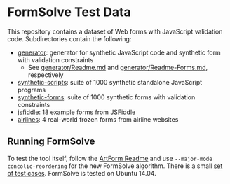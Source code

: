 # FormSolve Test Data

This repository contains a dataset of Web forms with
JavaScript validation code.
Subdirectories contain the following:

* [generator](generator/): generator for synthetic JavaScript code and
  synthetic form with validation constraints
    * See [generator/Readme.md](generator/Readme.md) and
  [generator/Readme-Forms.md](generator/Readme-Forms.md), respectively
* [synthetic-scripts](synthetic-scripts/): suite of 1000 synthetic
  standalone JavaScript programs
* [synthetic-forms](synthetic-forms/): suite of 1000 synthetic forms with
  validation constraints
* [jsfiddle](jsfiddle/): 18 example forms from
  [JSFiddle](https://jsfiddle.net/)
* [airlines](airlines/): 4 real-world frozen forms from airline websites


## Running FormSolve

To test the tool itself, follow the [ArtForm Readme](https://github.com/cs-au-dk/Artemis/blob/master/ArtForm.md) and use ``--major-mode concolic-reordering`` for the new FormSolve algorithm.
There is a small [set of test cases](https://github.com/cs-au-dk/Artemis/tree/master/artemis-code/tests/system/fixtures/concolic-reordering).
FormSolve is tested on Ubuntu 14.04.

